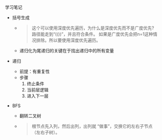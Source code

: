 学习笔记
- 括号生成
    - >这个可以使用深度优先遍历，为什么是深度优先而不是广度优先?
    路径能走到“(())”，并且符合条件。
    如果是广度优先会把n=1这种情况排除。所以要使用深度优先遍历。
    - 递归化为尾递归的关键在于找出递归中的所有变量

- 递归
    - 前提：有重复性
    - 步骤
        1. 终止条件
        2. 当前层逻辑
        3. 进入下一层

- BFS
    - 翻转二叉树
    - >根节点先入列，然后出列，出列就 “做事”，交换它的左右子节点（左右子树）。

